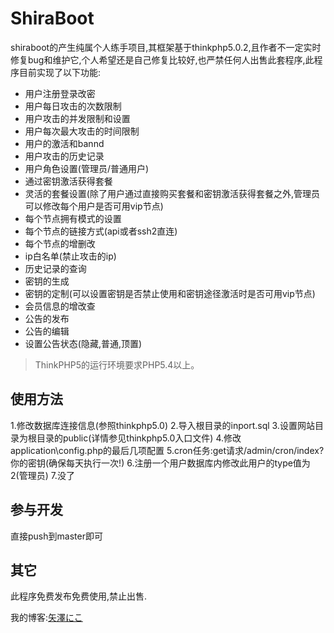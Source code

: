 ShiraBoot
===============
shiraboot的产生纯属个人练手项目,其框架基于thinkphp5.0.2,且作者不一定实时修复bug和维护它,个人希望还是自己修复比较好,也严禁任何人出售此套程序,此程序目前实现了以下功能:

 + 用户注册登录改密
 + 用户每日攻击的次数限制
 + 用户攻击的并发限制和设置
 + 用户每次最大攻击的时间限制
 + 用户的激活和bannd
 + 用户攻击的历史记录
 + 用户角色设置(管理员/普通用户)
 + 通过密钥激活获得套餐
 + 灵活的套餐设置(除了用户通过直接购买套餐和密钥激活获得套餐之外,管理员可以修改每个用户是否可用vip节点)
 + 每个节点拥有模式的设置
 + 每个节点的链接方式(api或者ssh2直连)
 + 每个节点的增删改
 + ip白名单(禁止攻击的ip)
 + 历史记录的查询
 + 密钥的生成
 + 密钥的定制(可以设置密钥是否禁止使用和密钥途径激活时是否可用vip节点)
 + 会员信息的增改查
 + 公告的发布
 + 公告的编辑
 + 设置公告状态(隐藏,普通,顶置)

> ThinkPHP5的运行环境要求PHP5.4以上。

## 使用方法
1.修改数据库连接信息(参照thinkphp5.0)
2.导入根目录的inport.sql
3.设置网站目录为根目录的public(详情参见thinkphp5.0入口文件)
4.修改application\config.php的最后几项配置
5.cron任务:get请求/admin/cron/index?你的密钥(确保每天执行一次!)
6.注册一个用户数据库内修改此用户的type值为2(管理员)
7.没了

## 参与开发
直接push到master即可

## 其它

此程序免费发布免费使用,禁止出售.

我的博客:[矢澤にこ](https://blog.ni-co.moe/)
